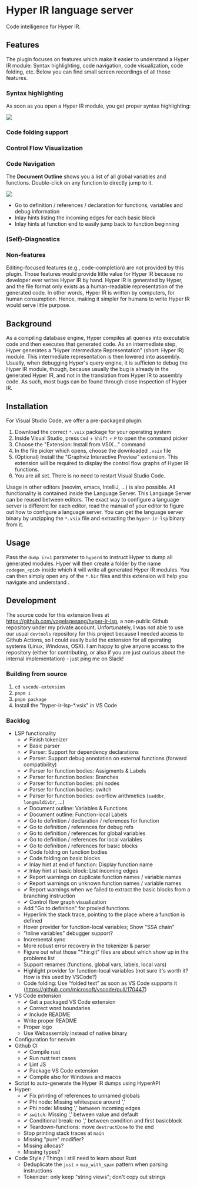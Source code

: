 # Hyper IR language server

Code intelligence for Hyper IR.

## Features

The plugin focuses on features which make it easier to understand a Hyper IR module:
Syntax highlighting, code navigation, code visualization, code folding, etc.
Below you can find small screen recordings of all those features.

### Syntax highlighting

As soon as you open a Hyper IR module, you get proper syntax highlighting:

![](media/syntax-highlighting.png)

### Code folding support

### Control Flow Visualization

### Code Navigation

The **Document Outline** shows you a list of all global variables and functions.
Double-click on any function to directly jump to it.

![](media/outline.png)

* Go to definition / references / declaration for functions, variables and debug information
* Inlay hints listing the incoming edges for each basic block
* Inlay hints at function end to easily jump back to function beginning

### (Self)-Diagnostics



### Non-features

Editing-focused features (e.g., code-completion) are not provided by this plugin.
Those features would provide little value for Hyper IR because no developer ever writes Hyper IR by hand.
Hyper IR is generated by Hyper, and the file format only exists as a human-readable representation of the generated code.
In other words, Hyper IR is written by computers, for human consumption.
Hence, making it simpler for humans to write Hyper IR would serve little purpose.

## Background

As a compiling database engine, Hyper compiles all queries into executable code and then executes that generated code.
As an intermediate step, Hyper generates a "Hyper Intermediate Representation" (short: Hyper IR) module.
This intermediate representation is then lowered into assembly.
Usually, when debugging Hyper's query engine, it is sufficien to debug the Hyper IR module, though, because usually the bug is already in the generated Hyper IR, and not in the translation from Hyper IR to assembly code.
As such, most bugs can be found through close inspection of Hyper IR.

## Installation

For Visual Studio Code, we offer a pre-packaged plugin:

1. Download the correct `*.vsix` package for your operating system
2. Inside Visual Studio, press `Cmd` + `Shift` + `P` to open the command picker
3. Choose the "Extension: Install from VSIX..." command
4. In the file picker which opens, choose the downloaded `.vsix` file
5. (Optional) Install the "Graphviz Interactive Preview" extension. This extension will be required to display the control flow graphs of Hyper IR functions.
6. You are all set. There is no need to restart Visual Studio Code.

Usage in other editors (neovim, emacs, IntelliJ, ...) is also possible.
All functionality is contained inside the Language Server. This Language
Server can be reused between editors. The exact way to configure a
language server is different for each editor, read the manual of your
editor to figure out how to configure a language server. You can get
the language server binary by unzipping the `*.vsix` file and extracting
the `hyper-ir-lsp` binary from it.

## Usage

Pass the `dump_ir=1` parameter to `hyperd` to instruct Hyper to dump all generated modules.
Hyper will then create a folder by the name `codegen_<pid>` inside which it will write all generated Hyper IR modules.
You can then simply open any of the `*.hir` files and this extension will help you navigate and understand .

## Development

The source code for this extension lives at https://github.com/vogelsgesang/hyper-ir-lsp, a non-public Github repository under my private account.
Unfortunately, I was not able to use our usual `devtools` repository for this project because I needed access to Github Actions, so I could easily build the extension for all operating systems (Linux, Windows, OSX).
I am happy to give anyone access to the repository (either for contributing, or also if you are just curious about the internal implementation) - just ping me on Slack!

### Building from source

1. `cd vscode-extension`
2. `pnpm i`
3. `pnpm package`
4. Install the "hyper-ir-lsp-*.vsix" in VS Code

### Backlog

* LSP functionality
    * ✔ Finish tokenizer
    * ✔ Basic parser
    * ✔ Parser: Support for dependency declarations
    * ✔ Parser: Support debug annotation on external functions (forward compatibility)
    * ✔ Parser for function bodies: Assigments & Labels
    * ✔ Parser for function bodies: Branches
    * ✔ Parser for function bodies: phi nodes
    * ✔ Parser for function bodies: switch
    * ✔ Parser for function bodies: overflow arithmetics (`saddbr`, `longmuldivbr`, ...)
    * ✔ Document outline: Variables & Functions
    * ✔ Document outline: Function-local Labels
    * ✔ Go to definition / declaration / references for function
    * ✔ Go to definition / references for debug refs
    * ✔ Go to definition / references for global variables
    * ✔ Go to definition / references for local variables
    * ✔ Go to definition / references for basic blocks
    * ✔ Code folding on function bodies
    * ✔ Code folding on basic blocks
    * ✔ Inlay hint at end of function: Display function name
    * ✔ Inlay hint at basic block: List incoming edges
    * ✔ Report warnings on duplicate function names / variable names
    * ✔ Report warnings on unknown function names / variable names
    * ✔ Report warnings when we failed to extract the basic blocks from a branching instruction
    * ✔ Control flow graph visualization
    * Add "Go to definition" for proxied functions
    * Hyperlink the stack trace, pointing to the place where a function is defined
    * Hover provider for function-local variables; Show "SSA chain"
    * "Inline variables" debugger support?
    * Incremental sync
    * More robust error recovery in the tokenizer & parser
    * Figure out what those "*.hir.git" files are about which show up in the problems list
    * Support renames (functions, global vars, labels, local vars)
    * Highlight provider for function-local variables (not sure it's worth it? How is this used by VSCode?)
    * Code folding: Use "folded text" as soon as VS Code supports it (https://github.com/microsoft/vscode/pull/170447)
* VS Code extension
    * ✔ Get a packaged VS Code extension
    * ✔ Correct word boundaries
    * ✔ Include README
    * Write proper README
    * Proper logo
    * Use Webassembly instead of native binary
* Configuration for neovim
* Github CI
    * ✔ Compile rust
    * ✔ Run rust test cases
    * ✔ Lint JS
    * ✔ Package VS Code extension
    * ✔ Compile also for Windows and macos
* Script to auto-generate the Hyper IR dumps using HyperAPI
* Hyper:
    * ✔ Fix printing of references to unnamed globals
    * ✔ Phi node: Missing whitespace around ','
    * ✔ Phi node: Missing ',' between incoming edges
    * ✔ `switch`: Missing ',' between value and default
    * ✔ Conditional break: no ',' between condition and first basicblock
    * ✔ Teardown-functions: move `destructDone` to the end
    * Stop printing stack traces at `main`
    * Missing "pure" modifier?
    * Missing allocas?
    * Missing types?
* Code Style / Things I still need to learn about Rust
    * Deduplicate the `just` + `map_with_span` pattern when parsing instructions
    * Tokenizer: only keep "string views"; don't copy out strings
